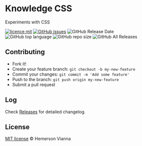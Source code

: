 # Knowledge CSS

Experiments with CSS

[![licence mit](https://img.shields.io/badge/license-MIT-blue.svg?style=flat-square)](http://hemersonvianna.mit-license.org/)
[![GitHub issues](https://img.shields.io/github/issues/org-victorinox/knowledge-css.svg)](https://github.com/org-victorinox/knowledge-css/issues)
![GitHub Release Date](https://img.shields.io/github/release-date/org-victorinox/knowledge-css.svg)
![GitHub top language](https://img.shields.io/github/languages/top/org-victorinox/knowledge-css.svg)
![GitHub repo size](https://img.shields.io/github/repo-size/org-victorinox/knowledge-css.svg)
![GitHub All Releases](https://img.shields.io/github/downloads/org-victorinox/knowledge-css/total.svg)

## Contributing

- Fork it!
- Create your feature branch: `git checkout -b my-new-feature`
- Commit your changes: `git commit -m 'Add some feature'`
- Push to the branch: `git push origin my-new-feature`
- Submit a pull request

## Log

Check [Releases](https://github.com/org-victorinox/knowledge-css/releases) for detailed changelog.

## License

[MIT license](http://hemersonvianna.mit-license.org/) © Hemerson Vianna
